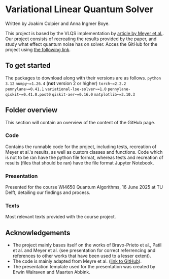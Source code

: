 # Variational Linear Quantum Solver

Written by Joakim Colpier and Anna Ingmer Boye.

This project is based by the VLQS implementation by [article by Meyer et al.](https://arxiv.org/abs/2404.09916). Our project consists of recreating the results provided by the paper, and study what effect quantum noise has on solver. Acces the GitHub for the project using [the following link](https://github.com/llwcybwy/VariationalLinearQuantumSolver).

## To get started

The packages to download along with their versions are as follows.
`python 3.12`
`numpy~=1.26.4` (**not** version 2 or higher)
`torch~=2.2.2`
`pennylane~=0.41.1`
`variational-lse-solver~=1.0`
`pennylane-qiskit~=0.41.0.post0`
`qiskit-aer~=0.16.0`
`matplotlib~=3.10.3`


## Folder overview

This section will contain an overview of the content of the GitHub page.

### Code

Contains the runnable code for the project, including tests, recreation of Meyer et al.'s results, as well as custom classes and functions. Code which is not to be ran have the python file format, whereas tests and recreation of results (files that should be ran) have the file format Jupyter Notebook. 

### Presentation

Presented for the course WI4650 Quantum Algorithms, 16 June 2025 at TU Delft, detailing our findings and process.

### Texts

Most relevant texts provided with the course project.

## Acknowledgements

- The project mainly bases itself on the works of Bravo-Prieto et al., Patil et al. and Meyer et al. (see presentation for correct referrencing and references to other works that have been used to a lesser extent).
- The code is mainly adapted from Meyre et al. ([link to GitHub](https://github.com/nicomeyer96/variational-lse-solver)).
- The presentation template used for the presentation was created by Erwin Walraven and Maarten Abbink.
